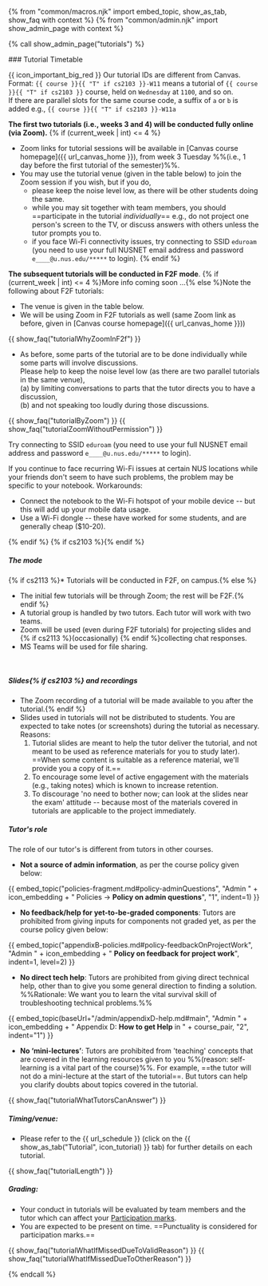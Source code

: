{% from "common/macros.njk" import embed_topic, show_as_tab, show_faq with context %}
{% from "common/admin.njk" import show_admin_page with context %}

{% call show_admin_page("tutorials") %}
<div id="main">

<panel type="seamless" expanded >
<span slot="header" class="card-title"><markdown>### Tutorial Timetable</markdown></span>
<div id="tutorialTimetable">

<box>

{{ icon_important_big_red }} Our tutorial IDs are different from Canvas. Format: `{{ course }}{{ "T" if cs2103 }}-W11` means a tutorial of `{{ course }}{{ "T" if cs2103 }}` course, held on `Wednesday` at `1100`, and so on.<br>
If there are parallel slots for the same course code, a suffix of `a` or `b` is added e.g., `{{ course }}{{ "T" if cs2103 }}-W11a`

</box>

<box type="info" tags="m--cs2103" header="****Zoom Links & Venue****" id="venue-and-links" icon=":fas-info-circle:">

**The first two tutorials (i.e., weeks 3 and 4) will be conducted fully online (via Zoom).**
{% if (current_week | int) <= 4 %}
* Zoom links for tutorial sessions will be available in [Canvas course homepage]({{ url_canvas_home }}), from week 3 Tuesday %%(i.e., 1 day before the first tutorial of the semester)%%.<br>
* You may use the tutorial venue (given in the table below) to join the Zoom session if you wish, but if you do,
    * please keep the noise level low, as there will be other students doing the same.
    * while you may sit together with team members, you should ==participate in the tutorial _individually_== e.g., do not project one person's screen to the TV, or discuss answers with others unless the tutor prompts you to.
    * if you face Wi-Fi connectivity issues, try connecting to SSID `eduroam` (you need to use your full NUSNET email address and password `e____@u.nus.edu/*****` to login).
{% endif %}

**The subsequent tutorials will be conducted in F2F mode**. {% if (current_week | int) <= 4 %}More info coming soon ...{% else %}Note the following about F2F tutorials:


* The venue is given in the table below.
* We will be using Zoom in F2F tutorials as well (same Zoom link as before, given in [Canvas course homepage]({{ url_canvas_home }}))

{{ show_faq("tutorialWhyZoomInF2f") }}

* As before, some parts of the tutorial are to be done individually while some parts will involve discussions.<br>
  Please help to keep the noise level low (as there are two parallel tutorials in the same venue),<br>
  (a) by limiting conversations to parts that the tutor directs you to have a discussion,<br>
  (b) and not speaking too loudly during those discussions.

{{ show_faq("tutorialByZoom") }}
{{ show_faq("tutorialZoomWithoutPermission") }}
<panel header="**Facing ==Wi-Fi issues== while in NUS?**" minimized>

Try connecting to SSID `eduroam` (you need to use your full NUSNET email address and password `e____@u.nus.edu/*****` to login).

If you continue to face recurring Wi-Fi issues at certain NUS locations while your friends don't seem to have such problems, the problem may be specific to your notebook. Workarounds:
  * Connect the notebook to the Wi-Fi hotspot of your mobile device -- but this will add up your mobile data usage.
  * Use a Wi-Fi dongle -- these have worked for some students, and are generally cheap ($10-20).
</panel>
{% endif %}
</box>

<include src="../_course-{{ course }}/timetables-fragment.md#tutorials-s{{ S }}" optional />
{% if cs2103 %}<include src="../_course-{{ course }}/timetables-fragment.md#modals" optional />{% endif %}

</div>
</panel>

<panel type="seamless" header="### Tutorial Structure" expanded >
<div id="tutorialStructure">

##### The mode

{% if cs2113 %}* Tutorials will be conducted in F2F, on campus.{% else %}
* The initial few tutorials will be through Zoom; the rest will be F2F.{% endif %}
* A tutorial group is handled by two tutors. Each tutor will work with two teams.
* Zoom will be used (even during F2F tutorials) for projecting slides and {% if cs2113 %}(occasionally) {% endif %}collecting chat responses.
* MS Teams will be used for file sharing.

<br/>

##### Slides{% if cs2103 %} and recordings

* The Zoom recording of a tutorial will be made available to you after the tutorial.{% endif %}
* <span class="text-danger">Slides used in tutorials will not be distributed to students.</span> You are expected to take notes (or screenshots) during the tutorial as necessary. Reasons:
  1. Tutorial slides are meant to help the tutor deliver the tutorial, and not meant to be used as reference materials for you to study later). ==When some content is suitable as a reference material, we'll provide you a copy of it.==
  1. To encourage some level of active engagement with the materials (e.g., taking notes) which is known to increase retention.
  1. To discourage 'no need to bother now; can look at the slides near the exam' attitude -- because most of the materials covered in tutorials are applicable to the project immediately.

##### Tutor's role

The role of our tutor's is different from tutors in other courses.

* **Not a source of admin information**, as per the course policy given below:

{{ embed_topic("policies-fragment.md#policy-adminQuestions", "Admin " + icon_embedding + " Policies → **Policy on admin questions**", "1", indent=1) }}

* **No feedback/help for yet-to-be-graded components**: Tutors are prohibited from giving inputs for components not graded yet, as per the course policy given below:

{{ embed_topic("appendixB-policies.md#policy-feedbackOnProjectWork", "Admin " + icon_embedding + " **Policy on feedback for project work**", indent=1, level=2) }}

* **No direct tech help**: Tutors are prohibited from giving direct technical help, other than to give you some general direction to finding a solution. %%Rationale: We want you to learn the vital survival skill of troubleshooting technical problems.%%

{{ embed_topic(baseUrl+"/admin/appendixD-help.md#main", "Admin " + icon_embedding + " Appendix D: **How to get Help** in " + course_pair, "2", indent="1") }}

* **No ‘mini-lectures’**: Tutors are prohibited from 'teaching' concepts that are covered in the learning resources given to you %%(reason: self-learning is a vital part of the course)%%. For example, ==the tutor will not do a mini-lecture at the start of the tutorial==. But tutors can help you clarify doubts about topics covered in the tutorial.

{{ show_faq("tutorialWhatTutorsCanAnswer") }}

##### Timing/venue:

* Please refer to the {{ url_schedule }} (click on the {{  show_as_tab("Tutorial", icon_tutorial) }} tab) for further details on each tutorial.

<!--
* You may leave the class 15 minutes before the hour if you have another class right after. There is no need to wait till the tutor dismisses you. However, inform the tutor (as a courtesy) before leaving if you leave before the class is dismissed.
* ==Vacate the table 5 minutes before the hour== so that the next group can start on time.
-->

{{ show_faq("tutorialLength") }}

##### Grading:

* Your conduct in tutorials will be evaluated by team members and the tutor which can affect your [Participation marks](participation.md).
* You are expected to be present on time. ==Punctuality is considered for participation marks.==

{{ show_faq("tutorialWhatIfMissedDueToValidReason") }}
{{ show_faq("tutorialWhatIfMissedDueToOtherReason") }}

</div>
</panel>
</div>

{% endcall %}
